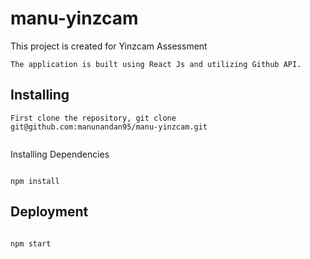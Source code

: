 # manu-yinzcam

This project is created for Yinzcam Assessment

```
The application is built using React Js and utilizing Github API.

```
## Installing
```
First clone the repository, git clone git@github.com:manunandan95/manu-yinzcam.git


```
Installing Dependencies
```

npm install

```
## Deployment
```

npm start

